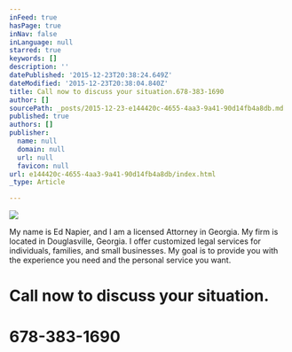 ```yaml
---
inFeed: true
hasPage: true
inNav: false
inLanguage: null
starred: true
keywords: []
description: ''
datePublished: '2015-12-23T20:38:24.649Z'
dateModified: '2015-12-23T20:38:04.840Z'
title: Call now to discuss your situation.678-383-1690
author: []
sourcePath: _posts/2015-12-23-e144420c-4655-4aa3-9a41-90d14fb4a8db.md
published: true
authors: []
publisher:
  name: null
  domain: null
  url: null
  favicon: null
url: e144420c-4655-4aa3-9a41-90d14fb4a8db/index.html
_type: Article

---
```

![](https://s3-us-west-2.amazonaws.com/the-grid-img/p/8ad6ecf02f43e496d40657f2233b24ad6abfb160.jpg)

My name is Ed Napier, and I am a licensed Attorney in Georgia. My firm is located in Douglasville, Georgia.  I offer customized legal services for individuals, families, and small businesses.  My goal is to provide you with the experience you need and the personal service you want.

# **Call now to discuss your situation.**

# **678-383-1690**